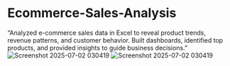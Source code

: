 # Ecommerce-Sales-Analysis
“Analyzed e-commerce sales data in Excel to reveal product trends, revenue patterns, and customer behavior. Built dashboards, identified top products, and provided insights to guide business decisions.”
![Screenshot 2025-07-02 030419](https://github.com/user-attachments/assets/2709fac4-14ea-420b-8ec1-1ee717cde871)
![Screenshot 2025-07-02 030419](https://github.com/user-attachments/assets/cccf0ea3-f34a-4ec6-a411-8987d69ca053)
